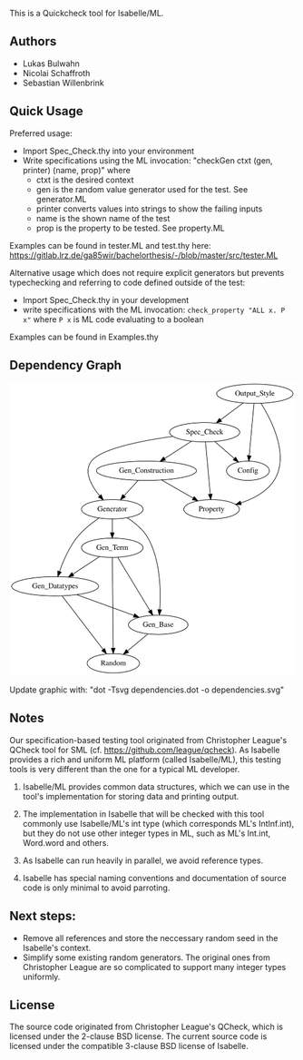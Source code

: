 This is a Quickcheck tool for Isabelle/ML.

## Authors
- Lukas Bulwahn
- Nicolai Schaffroth
- Sebastian Willenbrink

## Quick Usage
Preferred usage:
- Import Spec_Check.thy into your environment
- Write specifications using the ML invocation: "checkGen ctxt (gen, printer) (name, prop)" where
  * ctxt is the desired context
  * gen is the random value generator used for the test. See generator.ML
  * printer converts values into strings to show the failing inputs
  * name is the shown name of the test
  * prop is the property to be tested. See property.ML

Examples can be found in tester.ML and test.thy here: https://gitlab.lrz.de/ga85wir/bachelorthesis/-/blob/master/src/tester.ML
  

Alternative usage which does not require explicit generators but prevents typechecking and referring to code defined outside of the test:
- Import Spec_Check.thy in your development
- write specifications with the ML invocation: `check_property "ALL x. P x"` where `P x` is ML code evaluating to a boolean

Examples can be found in Examples.thy
      
## Dependency Graph      
![Dependency Graph](./dependencies.svg)

Update graphic with: "dot -Tsvg dependencies.dot -o dependencies.svg"

## Notes

Our specification-based testing tool originated from Christopher League's
QCheck tool for SML (cf. https://github.com/league/qcheck). As Isabelle
provides a rich and uniform ML platform (called Isabelle/ML), this
testing tools is very different than the one for a typical ML developer.

1. Isabelle/ML provides common data structures, which we can use in the
tool's implementation for storing data and printing output.

2. The implementation in Isabelle that will be checked with this tool
commonly use Isabelle/ML's int type (which corresponds ML's IntInf.int),
but they do not use other integer types in ML, such as ML's Int.int,
Word.word and others.

3. As Isabelle can run heavily in parallel, we avoid reference types.

4. Isabelle has special naming conventions and documentation of source
code is only minimal to avoid parroting.

## Next steps:
  - Remove all references and store the neccessary random seed in the
    Isabelle's context.
  - Simplify some existing random generators.
    The original ones from Christopher League are so complicated to
    support many integer types uniformly.

## License

  The source code originated from Christopher League's QCheck, which is
  licensed under the 2-clause BSD license. The current source code is
  licensed under the compatible 3-clause BSD license of Isabelle.

